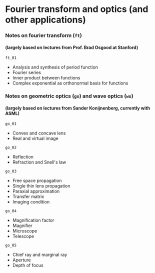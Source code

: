 # Fourier transform and optics (and other applications)

### Notes on fourier transform (`ft`) 
#### (largely based on lectures from Prof. Brad Osgood at Stanford)

`ft_01`
* Analysis and synthesis of period function
* Fourier series
* Inner product between functions
* Complex exponential as orthonormal basis for functions

### Notes on geometric optics (`go`) and wave optics (`wo`) 
#### (largely based on lectures from Sander Konijnenberg, currently with ASML)

`go_01`
* Convex and concave lens
* Real and virtual image

`go_02`
* Reflection
* Refraction and Snell's law

`go_03`
* Free space propagation
* Single thin lens propagation
* Paraxial approximation
* Transfer matrix
* Imaging condition

`go_04`
* Magnification factor
* Magnifier
* Microscope
* Telescope

`go_05`
* Chief ray and marginal ray
* Aperture
* Depth of focus
